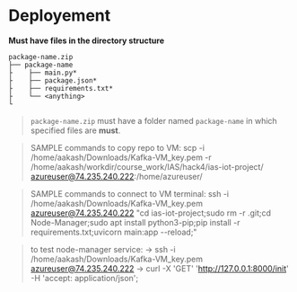 # Deployement

**Must have files in the directory structure**

```
package-name.zip
├── package-name
├    ├── main.py*
├    ├── package.json*
├    ├── requirements.txt*
├    └── <anything>
└
```

> `package-name.zip` must have a folder named `package-name` in which specified files are **must**.

> SAMPLE commands to copy repo to VM:
    scp -i /home/aakash/Downloads/Kafka-VM_key.pem -r /home/aakash/workdir/course_work/IAS/hack4/ias-iot-project/ azureuser@74.235.240.222:/home/azureuser/

> SAMPLE commands to connect to VM terminal:
    ssh -i /home/aakash/Downloads/Kafka-VM_key.pem azureuser@74.235.240.222 "cd ias-iot-project;sudo rm -r .git;cd Node-Manager;sudo apt install python3-pip;pip install -r requirements.txt;uvicorn main:app --reload;"

> to test node-manager service:
    -> ssh -i /home/aakash/Downloads/Kafka-VM_key.pem azureuser@74.235.240.222
    -> curl -X 'GET'   'http://127.0.0.1:8000/init'   -H 'accept: application/json';



